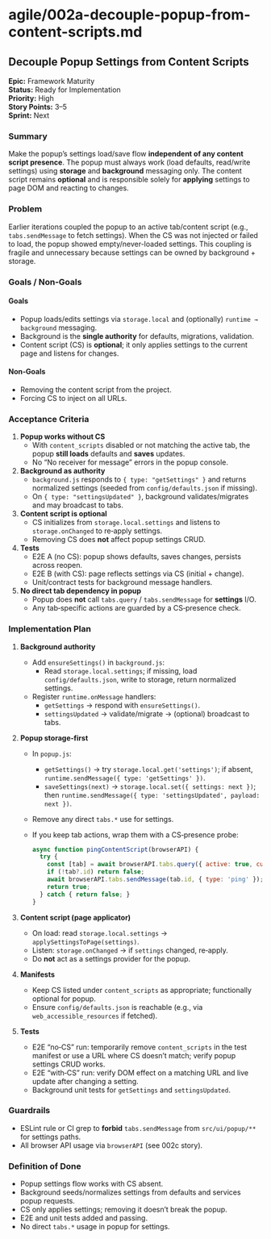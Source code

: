 # agile/002a-decouple-popup-from-content-scripts.md

## Decouple Popup Settings from Content Scripts

**Epic:** Framework Maturity\
**Status:** Ready for Implementation\
**Priority:** High\
**Story Points:** 3–5\
**Sprint:** Next

### Summary

Make the popup’s settings load/save flow **independent of any content script presence**. The popup must always work (load defaults, read/write settings) using **storage** and **background** messaging only. The content script remains **optional** and is responsible solely for **applying** settings to page DOM and reacting to changes.

### Problem

Earlier iterations coupled the popup to an active tab/content script (e.g., `tabs.sendMessage` to fetch settings). When the CS was not injected or failed to load, the popup showed empty/never-loaded settings. This coupling is fragile and unnecessary because settings can be owned by background + storage.

### Goals / Non‑Goals

#### Goals

- Popup loads/edits settings via `storage.local` and (optionally) `runtime → background` messaging.
- Background is the **single authority** for defaults, migrations, validation.
- Content script (CS) is **optional**; it only applies settings to the current page and listens for changes.

#### Non‑Goals

- Removing the content script from the project.
- Forcing CS to inject on all URLs.

### Acceptance Criteria

1. **Popup works without CS**
   - With `content_scripts` disabled or not matching the active tab, the popup **still loads** defaults and **saves** updates.
   - No “No receiver for message” errors in the popup console.
2. **Background as authority**
   - `background.js` responds to `{ type: "getSettings" }` and returns normalized settings (seeded from `config/defaults.json` if missing).
   - On `{ type: "settingsUpdated" }`, background validates/migrates and may broadcast to tabs.
3. **Content script is optional**
   - CS initializes from `storage.local.settings` and listens to `storage.onChanged` to re‑apply settings.
   - Removing CS does **not** affect popup settings CRUD.
4. **Tests**
   - E2E A (no CS): popup shows defaults, saves changes, persists across reopen.
   - E2E B (with CS): page reflects settings via CS (initial + change).
   - Unit/contract tests for background message handlers.
5. **No direct tab dependency in popup**
   - Popup does **not** call `tabs.query` / `tabs.sendMessage` for **settings** I/O.
   - Any tab‑specific actions are guarded by a CS‑presence check.

### Implementation Plan

1. **Background authority**
   - Add `ensureSettings()` in `background.js`:
     - Read `storage.local.settings`; if missing, load `config/defaults.json`, write to storage, return normalized settings.
   - Register `runtime.onMessage` handlers:
     - `getSettings` → respond with `ensureSettings()`.
     - `settingsUpdated` → validate/migrate → (optional) broadcast to tabs.
2. **Popup storage‑first**
   - In `popup.js`:
     - `getSettings()` → try `storage.local.get('settings')`; if absent, `runtime.sendMessage({ type: 'getSettings' })`.
     - `saveSettings(next)` → `storage.local.set({ settings: next })`; then `runtime.sendMessage({ type: 'settingsUpdated', payload: next })`.
   - Remove any direct `tabs.*` use for settings.
   - If you keep tab actions, wrap them with a CS‑presence probe:

     ```js
     async function pingContentScript(browserAPI) {
       try {
         const [tab] = await browserAPI.tabs.query({ active: true, currentWindow: true });
         if (!tab?.id) return false;
         await browserAPI.tabs.sendMessage(tab.id, { type: 'ping' });
         return true;
       } catch { return false; }
     }
     ```

3. **Content script (page applicator)**
   - On load: read `storage.local.settings` → `applySettingsToPage(settings)`.
   - Listen: `storage.onChanged` → if `settings` changed, re‑apply.
   - Do **not** act as a settings provider for the popup.
4. **Manifests**
   - Keep CS listed under `content_scripts` as appropriate; functionally optional for popup.
   - Ensure `config/defaults.json` is reachable (e.g., via `web_accessible_resources` if fetched).
5. **Tests**
   - E2E “no‑CS” run: temporarily remove `content_scripts` in the test manifest or use a URL where CS doesn’t match; verify popup settings CRUD works.
   - E2E “with‑CS” run: verify DOM effect on a matching URL and live update after changing a setting.
   - Background unit tests for `getSettings` and `settingsUpdated`.

### Guardrails

- ESLint rule or CI grep to **forbid** `tabs.sendMessage` from `src/ui/popup/**` for settings paths.
- All browser API usage via `browserAPI` (see 002c story).

### Definition of Done

- Popup settings flow works with CS absent.
- Background seeds/normalizes settings from defaults and services popup requests.
- CS only applies settings; removing it doesn’t break the popup.
- E2E and unit tests added and passing.
- No direct `tabs.*` usage in popup for settings.
